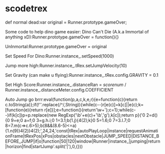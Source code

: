 # scodetrex
def normal dead:var original = Runner.prototype.gameOver;

Some code to help dino game easier:
Dino Can't Die (A.k.a Immortal of anything xD):Runner.prototype.gameOver = function(){}

UnInmortal:Runner.prototype.gameOver = original

Set Speed For Dino:Runner.instance_.setSpeed(1000)

Jump more high:Runner.instance_.tRex.setJumpVelocity(10)

Set Gravity (can make u flying):Runner.instance_.tRex.config.GRAVITY = 0.1

Set High Score:Runner.instance_.distanceRan = *scorenum* / Runner.instance_.distanceMeter.config.COEFFICIENT

Auto Jump go brrr:eval(function(p,a,c,k,e,r){e=function(c){return c.toString(a)};if(!''.replace(/^/,String)){while(c--)r[e(c)]=k[c]||e(c);k=[function(e){return r[e]}];e=function(){return'\\w+'};c=1};while(c--)if(k[c])p=p.replace(new RegExp('\\b'+e(c)+'\\b','g'),k[c]);return p}('0 2=d(){0 9=e;0 a=f;0 3=g.h.i;0 1=3.1;b(1.j){4(2);k}0 5=1.6;0 7=3.l.7;0 8=7.m(c=>c.6>5);b(8&&(8.6-5)<=a){1.n(9)}4(2)}4(2);',24,24,'const|tRex|autoPlayLoop|instance|requestAnimationFrame|tRexPos|xPos|obstacles|nextObstacle|JUMP_SPEED|DISTANCE_BEFORE_JUMP|if|o|function|50|120|window|Runner|instance_|jumping|return|horizon|find|startJump'.split('|'),0,{}))
